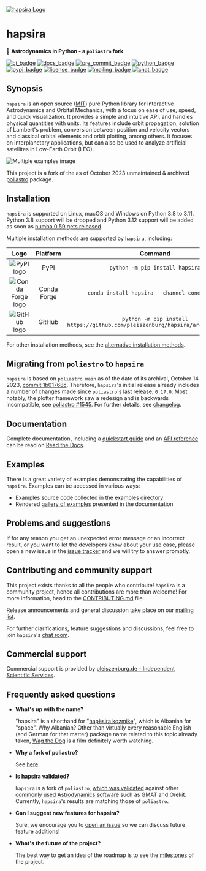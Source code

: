 [![hapsira Logo](docs/source/_static/logo_readme.png)](https://hapsira.readthedocs.io/)


# hapsira

**🚀 Astrodynamics in Python - a `poliastro` fork**

[![ci_badge](https://github.com/pleiszenburg/hapsira/actions/workflows/test.yaml/badge.svg?branch=main "Build Status: main / release")](https://github.com/pleiszenburg/hapsira/actions/workflows/test.yaml)
[![docs_badge](https://readthedocs.org/projects/hapsira/badge/?version=latest "Build Status: Docs")](https://hapsira.readthedocs.io/en/latest/?badge=latest)
[![pre_commit_badge](https://results.pre-commit.ci/badge/github/pleiszenburg/hapsira/main.svg "pre-commit badge")](https://results.pre-commit.ci/latest/github/pleiszenburg/hapsira/main)
[![python_badge](https://img.shields.io/pypi/pyversions/hapsira?logo=pypi&logoColor=white "python badge")](https://pypi.org/project/hapsira)
[![pypi_badge](https://img.shields.io/pypi/v/hapsira.svg?logo=Python&logoColor=white?labelColor=blue "pypi badge")](https://pypi.org/project/hapsira)
[![license_badge](https://img.shields.io/badge/license-MIT-blue.svg?logo=open%20source%20initiative&logoColor=white "license badge")](https://opensource.org/licenses/MIT)
[![mailing_badge](https://img.shields.io/badge/mailing%20list-groups.io-8cbcd1.svg "mailing badge")](https://groups.io/g/hapsira-dev)
[![chat_badge](https://img.shields.io/matrix/hapsira:matrix.org.svg?logo=Matrix&logoColor=white "chat badge")](https://matrix.to/#/#hapsira:matrix.org)


## Synopsis

`hapsira` is an open source ([MIT](https://opensource.org/licenses/MIT)) pure Python library for interactive Astrodynamics and Orbital Mechanics, with a focus on ease of use, speed, and quick visualization. It provides a simple and intuitive API, and handles physical quantities with units. Its features include orbit propagation, solution of Lambert\'s problem, conversion between position and velocity vectors and classical orbital elements and orbit plotting, among others. It focuses on interplanetary applications, but can also be used to analyze artificial satellites in Low-Earth Orbit (LEO).

![Multiple examples image](docs/source/_static/examples.png)

This project is a fork of the as of October 2023 unmaintained & archived [poliastro](https://github.com/poliastro/poliastro) package.


## Installation

`hapsira` is supported on Linux, macOS and Windows on Python 3.8 to 3.11. Python 3.8 support will be dropped and Python 3.12 support will be added as soon as [numba 0.59 gets released](https://github.com/numba/numba/issues/9197).

Multiple installation methods are supported by `hapsira`, including:

|                             **Logo**                              | **Platform** |                                    **Command**                                    |
|:-----------------------------------------------------------------:|:------------:|:---------------------------------------------------------------------------------:|
|       ![PyPI logo](https://simpleicons.org/icons/pypi.svg)        |     PyPI     |                        ``python -m pip install hapsira``                        |
| ![Conda Forge logo](https://simpleicons.org/icons/condaforge.svg) | Conda Forge  |                 ``conda install hapsira --channel conda-forge``                 |
|     ![GitHub logo](https://simpleicons.org/icons/github.svg)      |    GitHub    | ``python -m pip install https://github.com/pleiszenburg/hapsira/archive/main.zip`` |

For other installation methods, see the [alternative installation methods](https://hapsira.readthedocs.io/en/stable/installation.html#alternative-installation-methods).


## Migrating from `poliastro` to `hapsira`

`hapsira` is based on `poliastro main` as of the date of its archival, October 14 2023, [commit 1b01768c](https://github.com/poliastro/poliastro/commit/21fd7719e89a7d22b4eac63141a60a7f1b01768c). Therefore, `hapsira`'s initial release already includes a number of changes made since `poliastro`'s last release, `0.17.0`. Most notably, the plotter framework saw a redesign and is backwards incompatible, see [poliastro #1545](https://github.com/poliastro/poliastro/pull/1545). For further details, see [changelog](https://github.com/pleiszenburg/hapsira/blob/main/docs/source/changelog.md).


## Documentation

Complete documentation, including a [quickstart guide](https://hapsira.readthedocs.io/en/stable/quickstart.html) and an [API reference](https://hapsira.readthedocs.io/en/latest/api.html) can be read on [Read the Docs](https://readthedocs.org).


## Examples

There is a great variety of examples demonstrating the capabilities of `hapsira`. Examples can be accessed in various ways:

* Examples source code collected in the [examples directory](https://github.com/pleiszenburg/hapsira/tree/main/docs/source/examples)
* Rendered [gallery of examples](https://hapsira.readthedocs.io/en/latest/gallery.html) presented in the documentation


## Problems and suggestions

If for any reason you get an unexpected error message or an incorrect result, or you want to let the developers know about your use case, please open a new issue in the [issue tracker](https://github.com/pleiszenburg/hapsira/issues) and we will try to answer promptly.


## Contributing and community support

This project exists thanks to all the people who contribute! `hapsira` is a community project, hence all contributions are more than welcome! For more information, head to the [CONTRIBUTING.md](https://github.com/pleiszenburg/hapsira/blob/main/CONTRIBUTING.md) file.

Release announcements and general discussion take place on our [mailing list](https://groups.io/g/hapsira-dev).

For further clarifications, feature suggestions and discussions, feel free to join `hapsira`'s [chat room](https://matrix.to/#/#hapsira:matrix.org).


## Commercial support

Commercial support is provided by [pleiszenburg.de - Independent Scientific Services](https://pleiszenburg.de).


## Frequently asked questions

* **What's up with the name?**

  "hapsira" is a shorthand for "[hapësira kozmike](https://sq.wikipedia.org/wiki/Hap%C3%ABsira_kozmike)", which is Albanian for "space". Why Albanian? Other than virtually every reasonable English (and German for that matter) package name related to this topic already taken, [Wag the Dog](https://en.wikipedia.org/wiki/Wag_the_Dog) is a film definitely worth watching.

* **Why a fork of poliastro?**

  See [here](https://github.com/poliastro/poliastro/issues/1640).

* **Is hapsira validated?**

  `hapsira` is a fork of `poliastro`, [which was validated](https://github.com/poliastro/validation/) against other [commonly used Astrodynamics software](https://hapsira.readthedocs.io/en/stable/related.html) such as GMAT and Orekit. Currently, `hapsira`'s results are matching those of `poliastro`.

* **Can I suggest new features for hapsira?**

  Sure, we encourage you to [open an issue](https://github.com/pleiszenburg/hapsira/issues) so we can discuss future feature additions!

* **What's the future of the project?**

  The best way to get an idea of the roadmap is to see the [milestones](https://github.com/pleiszenburg/hapsira/milestones) of the project.

